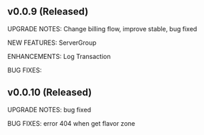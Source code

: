 ## v0.0.9 (Released)

UPGRADE NOTES: Change billing flow, improve stable, bug fixed

NEW FEATURES: ServerGroup

ENHANCEMENTS: Log Transaction

BUG FIXES:

## v0.0.10 (Released)

UPGRADE NOTES: bug fixed

BUG FIXES: error 404 when get flavor zone
